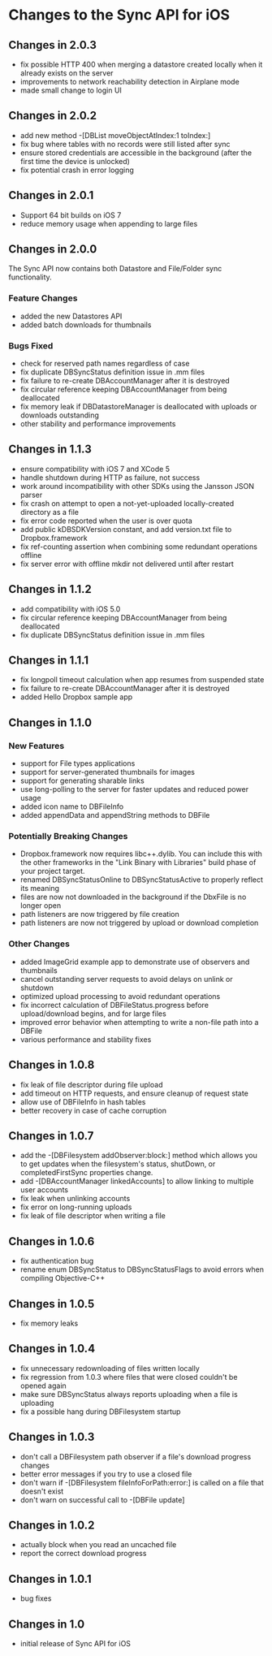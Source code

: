 Changes to the Sync API for iOS
===============================

Changes in 2.0.3
----------------
- fix possible HTTP 400 when merging a datastore created locally when it
  already exists on the server
- improvements to network reachability detection in Airplane mode
- made small change to login UI

Changes in 2.0.2
----------------
- add new method -[DBList moveObjectAtIndex:1 toIndex:]
- fix bug where tables with no records were still listed after sync
- ensure stored credentials are accessible in the background (after the
  first time the device is unlocked)
- fix potential crash in error logging

Changes in 2.0.1
----------------
- Support 64 bit builds on iOS 7
- reduce memory usage when appending to large files

Changes in 2.0.0
----------------
The Sync API now contains both Datastore and File/Folder sync functionality.

### Feature Changes
- added the new Datastores API
- added batch downloads for thumbnails

### Bugs Fixed
- check for reserved path names regardless of case
- fix duplicate DBSyncStatus definition issue in .mm files
- fix failure to re-create DBAccountManager after it is destroyed
- fix circular reference keeping DBAccountManager from being deallocated
- fix memory leak if DBDatastoreManager is deallocated with uploads or downloads
  outstanding
- other stability and performance improvements

Changes in 1.1.3
----------------
- ensure compatibility with iOS 7 and XCode 5
- handle shutdown during HTTP as failure, not success
- work around incompatibility with other SDKs using the Jansson JSON parser
- fix crash on attempt to open a not-yet-uploaded locally-created directory as a file
- fix error code reported when the user is over quota
- add public kDBSDKVersion constant, and add version.txt file to Dropbox.framework
- fix ref-counting assertion when combining some redundant operations offline
- fix server error with offline mkdir not delivered until after restart

Changes in 1.1.2
----------------
- add compatibility with iOS 5.0
- fix circular reference keeping DBAccountManager from being deallocated
- fix duplicate DBSyncStatus definition issue in .mm files

Changes in 1.1.1
----------------
- fix longpoll timeout calculation when app resumes from suspended state
- fix failure to re-create DBAccountManager after it is destroyed
- added Hello Dropbox sample app

Changes in 1.1.0
----------------

### New Features
- support for File types applications
- support for server-generated thumbnails for images
- support for generating sharable links
- use long-polling to the server for faster updates and reduced
  power usage
- added icon name to DBFileInfo
- added appendData and appendString methods to DBFile

### Potentially Breaking Changes
- Dropbox.framework now requires libc++.dylib.  You can include this
  with the other frameworks in the "Link Binary with Libraries" build
  phase of your project target.
- renamed DBSyncStatusOnline to DBSyncStatusActive to properly reflect
  its meaning
- files are now not downloaded in the background if the DbxFile is no longer open
- path listeners are now triggered by file creation
- path listeners are now not triggered by upload or download completion

### Other Changes
- added ImageGrid example app to demonstrate use of observers and thumbnails
- cancel outstanding server requests to avoid delays on unlink or shutdown
- optimized upload processing to avoid redundant operations
- fix incorrect calculation of DBFileStatus.progress before
  upload/download begins, and for large files
- improved error behavior when attempting to write a non-file path into a DBFile
- various performance and stability fixes

Changes in 1.0.8
----------------
- fix leak of file descriptor during file upload
- add timeout on HTTP requests, and ensure cleanup of request state
- allow use of DBFileInfo in hash tables
- better recovery in case of cache corruption

Changes in 1.0.7
----------------
- add the -[DBFilesystem addObserver:block:] method which allows you to get updates when
  the filesystem's status, shutDown, or completedFirstSync properties change.
- add -[DBAccountManager linkedAccounts] to allow linking to multiple user accounts
- fix leak when unlinking accounts
- fix error on long-running uploads
- fix leak of file descriptor when writing a file

Changes in 1.0.6
----------------
- fix authentication bug
- rename enum DBSyncStatus to DBSyncStatusFlags to avoid errors when compiling
  Objective-C++

Changes in 1.0.5
----------------
- fix memory leaks

Changes in 1.0.4
----------------
- fix unnecessary redownloading of files written locally
- fix regression from 1.0.3 where files that were closed couldn't be opened again
- make sure DBSyncStatus always reports uploading when a file is uploading
- fix a possible hang during DBFilesystem startup

Changes in 1.0.3
----------------
- don't call a DBFilesystem path observer if a file's download progress changes
- better error messages if you try to use a closed file
- don't warn if -[DBFilesystem fileInfoForPath:error:] is called on a file that doesn't exist
- don't warn on successful call to -[DBFile update]

Changes in 1.0.2
----------------
- actually block when you read an uncached file
- report the correct download progress

Changes in 1.0.1
----------------
- bug fixes

Changes in 1.0
--------------
- initial release of Sync API for iOS

